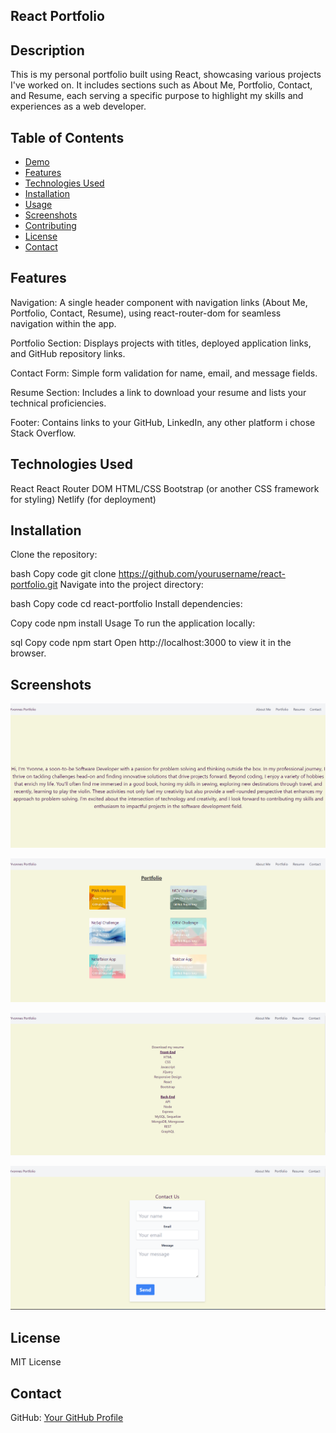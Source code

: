 ## React Portfolio

## Description
This is my personal portfolio built using React, showcasing various projects I've worked on. It includes sections such as About Me, Portfolio, Contact, and Resume, each serving a specific purpose to highlight my skills and experiences as a web developer.


## Table of Contents

- [Demo](#demo)
- [Features](#features)
- [Technologies Used](#technologies-used)
- [Installation](#installation)
- [Usage](#usage)
- [Screenshots](#screenshots)
- [Contributing](#contributing)
- [License](#license)
- [Contact](#contact)


## Features
Navigation: A single header component with navigation links (About Me, Portfolio, Contact, Resume), using react-router-dom for seamless navigation within the app.

Portfolio Section: Displays projects with titles, deployed application links, and GitHub repository links.

Contact Form: Simple form validation for name, email, and message fields.

Resume Section: Includes a link to download your resume and lists your technical proficiencies.

Footer: Contains links to your GitHub, LinkedIn, any  other platform i chose Stack Overflow.

## Technologies Used
React
React Router DOM
HTML/CSS
Bootstrap (or another CSS framework for styling)
Netlify (for deployment)

## Installation
Clone the repository:

bash
Copy code
git clone https://github.com/yourusername/react-portfolio.git
Navigate into the project directory:

bash
Copy code
cd react-portfolio
Install dependencies:

Copy code
npm install
Usage
To run the application locally:

sql
Copy code
npm start
Open http://localhost:3000 to view it in the browser.

## Screenshots
![alt text](image.png)

![alt text](image-1.png)

![alt text](image-2.png)

![alt text](image-3.png)

## License
 MIT License 

## Contact

GitHub: [Your GitHub Profile](https://github.com/yvonneewa)
